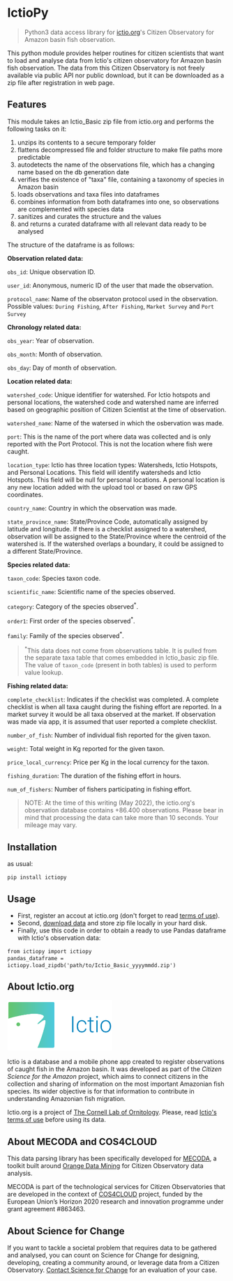 # IctioPy
> Python3 data access library for [ictio.org](https://ictio.org)'s Citizen Observatory for Amazon basin fish observation.

This python module provides helper routines for citizen scientists that want to load and analyse data from Ictio's
citizen observatory for Amazon basin fish observation. The data from this Citizen Observatory is not freely available
via public API nor public download, but it can be downloaded as a zip file after registration in web page.

## Features
This module takes an Ictio_Basic zip file from ictio.org and performs the following tasks on it:
1. unzips its contents to a secure temporary folder
2. flattens decompressed file and folder structure to make file paths more predictable
3. autodetects the name of the observations file, which has a changing name based on the db generation date
4. verifies the existence of "taxa" file, containing a taxonomy of species in Amazon basin
5. loads observations and taxa files into dataframes
6. combines information from both dataframes into one, so observations are complemented with species data
7. sanitizes and curates the structure and the values 
8. and returns a curated dataframe with all relevant data ready to be analysed

The structure of the dataframe is as follows:

**Observation related data:**

`obs_id`: Unique observation ID.

`user_id`: Anonymous, numeric ID of the user that made the observation.

`protocol_name`: Name of the observaton protocol used in the observation. Possible values: `During Fishing`, `After Fishing`, `Market Survey` and `Port Survey`

**Chronology related data:**

`obs_year`: Year of observation.

`obs_month`: Month of observation.

`obs_day`: Day of month of observation.

**Location related data:**

`watershed_code`: Unique identifier for watershed. For Ictio hotspots and personal locations, the watershed code and watershed name are inferred based on geographic position of Citizen Scientist at the time of observation.

`watershed_name`: Name of the watersed in which the osbervation was made.

`port`: This is the name of the port where data was collected and is only reported with the Port Protocol. This is not the location where fish were caught.

`location_type`: Ictio has three location types: Watersheds, Ictio Hotspots, and Personal Locations. This field will identify watersheds and Ictio Hotspots. This field will be null for personal locations. A personal location is any new location added with the upload tool or based on raw GPS coordinates.

`country_name`: Country in which the observation was made.

`state_province_name`: State/Province Code, automatically assigned by latitude and longitude. If there is a checklist assigned to a watershed, observation will be assigned to the State/Province where the centroid of the watershed is. If the watershed overlaps a boundary, it could be assigned to a different State/Province.

**Species related data:**

`taxon_code`: Species taxon code.

`scientific_name`: Scientific name of the species observed.

`category`: Category of the species observed<sup>*</sup>. 

`order1`: First order of the species observed<sup>*</sup>.

`family`: Family of the species observed<sup>*</sup>.

> <sup>*</sup>This data does not come from observations table. It is pulled from the separate taxa table that comes 
> embedded in Ictio_basic zip file. The value of `taxon_code` (present in both tables) is used to perform value lookup.  

**Fishing related data:**

`complete_checklist`: Indicates if the checklist was completed. A complete checklist is when all taxa caught during the fishing effort are reported. In a market survey it would be all taxa observed at the market. If observation was made via app, it is assumed that user reported a complete checklist.

`number_of_fish`: Number of individual fish reported for the given taxon.

`weight`: Total weight in Kg reported for the given taxon.

`price_local_currency`: Price per Kg in the local currency for the taxon.

`fishing_duration`: The duration of the fishing effort in hours.

`num_of_fishers`: Number of fishers participating in fishing effort.

> NOTE: At the time of this writing (May 2022), the ictio.org's observation database contains +86.400 observations. 
> Please bear in mind that processing the data can take more than 10 seconds. Your mileage may vary.

## Installation
as usual:
```
pip install ictiopy
```
## Usage
- First, register an accout at ictio.org (don't forget to read [terms of use](https://ictio.org/public/Ictio_data_terms_en.pdf)).
- Second, [download data](https://ictio.org/download) and store zip file locally in your hard disk.
- Finally, use this code in order to obtain a ready to use Pandas dataframe with Ictio's observation data:
```
from ictiopy import ictiopy
pandas_dataframe = ictiopy.load_zipdb('path/to/Ictio_Basic_yyyymmdd.zip') 
```
## About Ictio.org
<img src="https://github.com/ScienceForChange/IctioPy/raw/master/ictio_org.png" alt="drawing" width="240px"/>

Ictio is a database and a mobile phone app created to register observations of caught fish in the Amazon basin. 
It was developed as part of the _Citizen Science for the Amazon_ project, which aims to connect citizens in the collection and sharing of information on the most important Amazonian fish species. Its wider objective is for that information to contribute in understanding Amazonian fish migration.

Ictio.org is a project of [The Cornell Lab of Ornitology](https://www.birds.cornell.edu/home). 
Please, read [Ictio's terms of use](https://github.com/ScienceForChange/IctioPy/blob/master/ICTIO_ORG_LICENSE.md) before using its data.

## About MECODA and COS4CLOUD
This data parsing library has been specifically developed for [MECODA](https://github.com/eosc-cos4cloud/mecoda-orange), 
a toolkit built around [Orange Data Mining](https://orangedatamining.com/) for Citizen Observatory data analysis.

MECODA is part of the technological services for Citizen Observatories that are developed in the context of 
[COS4CLOUD](https://cos4cloud-eosc.eu/) project, funded by the European Union’s Horizon 2020 research and innovation 
programme under grant agreement #863463.    

## About Science for Change
If you want to tackle a societal problem that requires data to be gathered and analysed, you can count on 
Science for Change for designing, developing, creating a community around, or leverage data from a Citizen Observatory.
[Contact Science for Change](mailto://hello@scienceforchange.eu) for an evaluation of your case.

